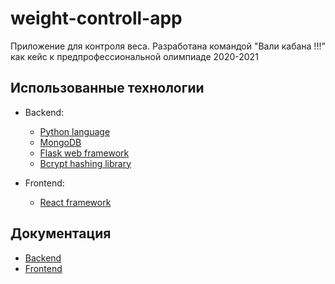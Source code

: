 # weight-controll-app

Приложение для контроля веса. Разработана командой "Вали кабана !!!" как кейс к предпрофессиональной олимпиаде 2020-2021

## Использованные технологии

* Backend:
  * [Python language](https://en.wikipedia.org/wiki/Python_%28programming_language%29)
  * [MongoDB](https://en.wikipedia.org/wiki/MongoDB)
  * [Flask web framework](https://en.wikipedia.org/wiki/Flask_(web_framework))
  * [Bcrypt hashing library](https://en.wikipedia.org/wiki/bcrypt)

* Frontend:
  * [React framework](https://en.wikipedia.org/wiki/React_(web_framework))

## Документация

* [Backend](https://github.com/VALI-KABANA/weight-controll-app/blob/main/docs/back.md)
* [Frontend](https://github.com/VALI-KABANA/weight-controll-app/blob/main/docs/front.md)

